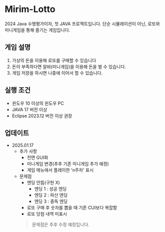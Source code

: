 # Mirim-Lotto
2024 Java 수행평가이자, 첫 JAVA 프로젝트입니다. 단순 시뮬레이션이 아닌, 로또와 미니게임을 통해 즐기는 게임입니다.

## 게임 설명
1. 가상의 돈을 이용해 로또를 구매할 수 있습니다
2. 돈이 부족하다면 알바(미니게임)을 이용해 돈을 벌 수 있습니다.
3. 게임 저장을 하시면 나중에 이어서 할 수 있습니다.

## 실행 조건
- 윈도우 10 이상의 윈도우 PC
- JAVA 17 버전 이상
- Eclipse 2023.12 버전 이상 권장

## 업데이트
- 2025.01.17
  - 추가 사항
    - 전면 GUI화
    - 미니게임 변경(추후 기존 미니게임 추가 예정)
    - 게임 메뉴에서 플레이한 'n주차' 표시
  - 문제점
    - 엔딩 안뜸(구현 X)
      - 엔딩 1 : 성공 엔딩
      - 엔딩 2 : 파산 엔딩
      - 엔딩 3 : 중독 엔딩
    - 로또 구매 후 숫자를 뽑을 때 기존 CUI보다 복잡함
    - 로또 당첨 내역 미표시
    > 문제점은 추후 수정 예정입니다.
